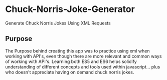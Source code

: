 # Chuck-Norris-Joke-Generator
Generate Chuck Norris Jokes Using XML Requests

## Purpose
The Purpose behind creating this app was to practice using xml when working with API's, even though there are more relevant and common ways of working with API's. Learning both ES5 and ES6 helps solidify understanding of different concepts and tools used within javascript... plus who doesn't appreciate having on demand chuck norris jokes.